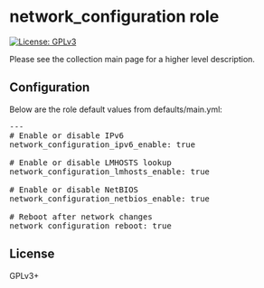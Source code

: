 # network_configuration role

[![License: GPLv3](https://img.shields.io/badge/license-GPLv3-brightgreen.svg)](https://www.gnu.org/licenses/gpl-3.0)

Please see the collection main page for a higher level description.

## Configuration

Below are the role default values from defaults/main.yml:

<pre>
---
# Enable or disable IPv6
network_configuration_ipv6_enable: true

# Enable or disable LMHOSTS lookup
network_configuration_lmhosts_enable: true

# Enable or disable NetBIOS
network_configuration_netbios_enable: true

# Reboot after network changes
network_configuration_reboot: true
</pre>

## License

GPLv3+

